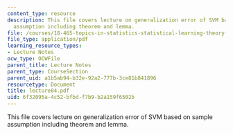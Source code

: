 ```yaml
---
content_type: resource
description: This file covers lecture on generalization error of SVM based on sample
  assumption including theorem and lemma.
file: /courses/18-465-topics-in-statistics-statistical-learning-theory-spring-2007/6f32095a4c52bfbdf7b9b2a159f6502b_lecture04.pdf
file_type: application/pdf
learning_resource_types:
- Lecture Notes
ocw_type: OCWFile
parent_title: Lecture Notes
parent_type: CourseSection
parent_uid: a1b5ab94-b32e-92a2-777b-3ce81b841896
resourcetype: Document
title: lecture04.pdf
uid: 6f32095a-4c52-bfbd-f7b9-b2a159f6502b
---
```

This file covers lecture on generalization error of SVM based on sample assumption including theorem and lemma.

